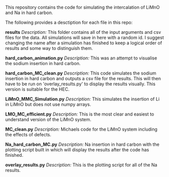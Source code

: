 This repository contains the code for simulating the intercalation of LiMnO and Na in hard carbon.

The following provides a desctiption for each file in this repo:

**results**
_Description:_ This folder contains all of the input arguments and csv files for the data. All simulations will save in
here with a random id. I suggest changing the name after a simulation has finished to keep a logical order of results 
and some way to distinguish them.

**hard_carbon_animation.py**
_Description:_ This was an attempt to visualise the sodium insertion in hard carbon.

**hard_carbon_MC_clean.py**
_Description:_ This code simulates the sodium insertion in hard carbon and outputs a csv file for the results. This will
then have to be run on 'overlay_results.py' to display the results visually. This version is suitable for the HEC.

**LiMnO_MMC_Simulation.py**
_Description:_ This simulates the insertion of Li in LiMnO but does not use numpy arrays. 

**LMO_MC_efficient.py**
_Description:_ This is the most clear and easiest to understand version of the LiMnO system.

**MC_clean.py**
_Description:_ Michaels code for the LiMnO system including the effects of defects. 

**Na_hard_carbon_MC.py**
_Description:_ Na insertion in hard carbon with the plotting script built in which will display the results after the 
code has finished. 

**overlay_results.py**
_Description:_ This is the plotting script for all of the Na results.
